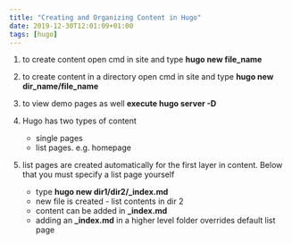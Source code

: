 ```yaml
---
title: "Creating and Organizing Content in Hugo"
date: 2019-12-30T12:01:09+01:00
tags: [hugo]
---
```


1. to create content open cmd in site and type **hugo new file_name**
2. to create content in a directory open cmd in site and type **hugo new dir_name/file_name**
3. to view demo pages as well **execute hugo server -D**
4. Hugo has two types of content

    * single pages
    * list pages. e.g. homepage

5. list pages are created automatically for the first layer in content. Below that you must specify a list page yourself

    * type **hugo new dir1/dir2/_index.md**
    * new file is created - list contents in dir 2
    * content can be added in **_index.md**
    * adding an **_index.md** in a higher level folder overrides default list page
